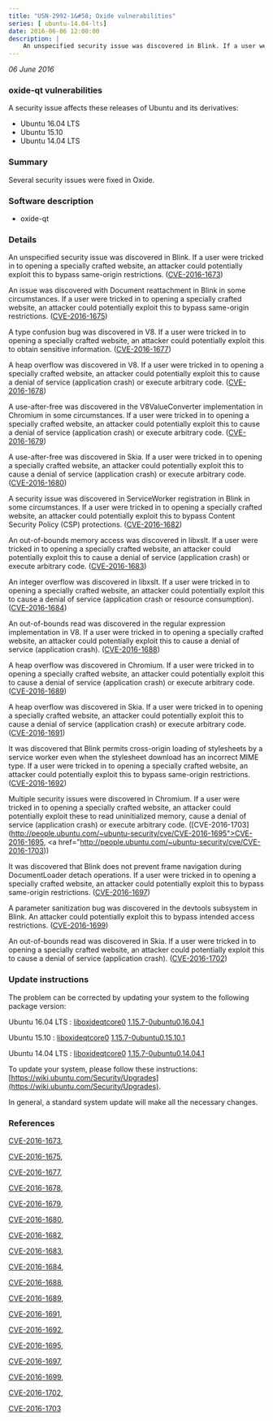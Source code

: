 ```yaml
---
title: "USN-2992-1&#58; Oxide vulnerabilities"
series: [ ubuntu-14.04-lts]
date: 2016-06-06 12:00:00
description: |
    An unspecified security issue was discovered in Blink. If a user were tricked in to opening a specially crafted website, an attacker could potentially exploit this to bypass same-origin restrictions. ([CVE-2016-1673](http://people.ubuntu.com/~ubuntu-security/cve/CVE-2016-1673))
--- 
```

 
 

*06 June 2016*

### oxide-qt vulnerabilities

A security issue affects these releases of Ubuntu and its derivatives:

* Ubuntu 16.04 LTS
* Ubuntu 15.10
* Ubuntu 14.04 LTS

### Summary

Several security issues were fixed in Oxide. 

### Software description

* oxide-qt 

### Details

An unspecified security issue was discovered in Blink. If a user were tricked in to opening a specially crafted website, an attacker could potentially exploit this to bypass same-origin restrictions. ([CVE-2016-1673](http://people.ubuntu.com/~ubuntu-security/cve/CVE-2016-1673))

An issue was discovered with Document reattachment in Blink in some circumstances. If a user were tricked in to opening a specially crafted website, an attacker could potentially exploit this to bypass same-origin restrictions. ([CVE-2016-1675](http://people.ubuntu.com/~ubuntu-security/cve/CVE-2016-1675))

A type confusion bug was discovered in V8. If a user were tricked in to opening a specially crafted website, an attacker could potentially exploit this to obtain sensitive information. ([CVE-2016-1677](http://people.ubuntu.com/~ubuntu-security/cve/CVE-2016-1677))

A heap overflow was discovered in V8. If a user were tricked in to opening a specially crafted website, an attacker could potentially exploit this to cause a denial of service (application crash) or execute arbitrary code. ([CVE-2016-1678](http://people.ubuntu.com/~ubuntu-security/cve/CVE-2016-1678))

A use-after-free was discovered in the V8ValueConverter implementation in Chromium in some circumstances. If a user were tricked in to opening a specially crafted website, an attacker could potentially exploit this to cause a denial of service (application crash) or execute arbitrary code. ([CVE-2016-1679](http://people.ubuntu.com/~ubuntu-security/cve/CVE-2016-1679))

A use-after-free was discovered in Skia. If a user were tricked in to opening a specially crafted website, an attacker could potentially exploit this to cause a denial of service (application crash) or execute arbitrary code. ([CVE-2016-1680](http://people.ubuntu.com/~ubuntu-security/cve/CVE-2016-1680))

A security issue was discovered in ServiceWorker registration in Blink in some circumstances. If a user were tricked in to opening a specially crafted website, an attacker could potentially exploit this to bypass Content Security Policy (CSP) protections. ([CVE-2016-1682](http://people.ubuntu.com/~ubuntu-security/cve/CVE-2016-1682))

An out-of-bounds memory access was discovered in libxslt. If a user were tricked in to opening a specially crafted website, an attacker could potentially exploit this to cause a denial of service (application crash) or execute arbitrary code. ([CVE-2016-1683](http://people.ubuntu.com/~ubuntu-security/cve/CVE-2016-1683))

An integer overflow was discovered in libxslt. If a user were tricked in to opening a specially crafted website, an attacker could potentially exploit this to cause a denial of service (application crash or resource consumption). ([CVE-2016-1684](http://people.ubuntu.com/~ubuntu-security/cve/CVE-2016-1684))

An out-of-bounds read was discovered in the regular expression implementation in V8. If a user were tricked in to opening a specially crafted website, an attacker could potentially exploit this to cause a denial of service (application crash). ([CVE-2016-1688](http://people.ubuntu.com/~ubuntu-security/cve/CVE-2016-1688))

A heap overflow was discovered in Chromium. If a user were tricked in to opening a specially crafted website, an attacker could potentially exploit this to cause a denial of service (application crash) or execute arbitrary code. ([CVE-2016-1689](http://people.ubuntu.com/~ubuntu-security/cve/CVE-2016-1689))

A heap overflow was discovered in Skia. If a user were tricked in to opening a specially crafted website, an attacker could potentially exploit this to cause a denial of service (application crash) or execute arbitrary code. ([CVE-2016-1691](http://people.ubuntu.com/~ubuntu-security/cve/CVE-2016-1691))

It was discovered that Blink permits cross-origin loading of stylesheets by a service worker even when the stylesheet download has an incorrect MIME type. If a user were tricked in to opening a specially crafted website, an attacker could potentially exploit this to bypass same-origin restrictions. ([CVE-2016-1692](http://people.ubuntu.com/~ubuntu-security/cve/CVE-2016-1692))

Multiple security issues were discovered in Chromium. If a user were tricked in to opening a specially crafted website, an attacker could potentially exploit these to read uninitialized memory, cause a denial of service (application crash) or execute arbitrary code. ([CVE-2016-1703](http://people.ubuntu.com/~ubuntu-security/cve/CVE-2016-1695">CVE-2016-1695</a>, <a href="http://people.ubuntu.com/~ubuntu-security/cve/CVE-2016-1703))

It was discovered that Blink does not prevent frame navigation during DocumentLoader detach operations. If a user were tricked in to opening a specially crafted website, an attacker could potentially exploit this to bypass same-origin restrictions. ([CVE-2016-1697](http://people.ubuntu.com/~ubuntu-security/cve/CVE-2016-1697))

A parameter sanitization bug was discovered in the devtools subsystem in Blink. An attacker could potentially exploit this to bypass intended access restrictions. ([CVE-2016-1699](http://people.ubuntu.com/~ubuntu-security/cve/CVE-2016-1699))

An out-of-bounds read was discovered in Skia. If a user were tricked in to opening a specially crafted website, an attacker could potentially exploit this to cause a denial of service (application crash). ([CVE-2016-1702](http://people.ubuntu.com/~ubuntu-security/cve/CVE-2016-1702)) 

### Update instructions

The problem can be corrected by updating your system to the following package version:

Ubuntu 16.04 LTS
 : [liboxideqtcore0](https://launchpad.net/ubuntu/+source/oxide-qt) <span> [1.15.7-0ubuntu0.16.04.1](https://launchpad.net/ubuntu/+source/oxide-qt/1.15.7-0ubuntu0.16.04.1) </span> 

Ubuntu 15.10
 : [liboxideqtcore0](https://launchpad.net/ubuntu/+source/oxide-qt) <span> [1.15.7-0ubuntu0.15.10.1](https://launchpad.net/ubuntu/+source/oxide-qt/1.15.7-0ubuntu0.15.10.1) </span> 

Ubuntu 14.04 LTS
 : [liboxideqtcore0](https://launchpad.net/ubuntu/+source/oxide-qt) <span> [1.15.7-0ubuntu0.14.04.1](https://launchpad.net/ubuntu/+source/oxide-qt/1.15.7-0ubuntu0.14.04.1) </span> 

To update your system, please follow these instructions: [https://wiki.ubuntu.com/Security/Upgrades](https://wiki.ubuntu.com/Security/Upgrades).

In general, a standard system update will make all the necessary changes. 

### References

 
 [CVE-2016-1673](http://people.ubuntu.com/~ubuntu-security/cve/CVE-2016-1673), 

 [CVE-2016-1675](http://people.ubuntu.com/~ubuntu-security/cve/CVE-2016-1675), 

 [CVE-2016-1677](http://people.ubuntu.com/~ubuntu-security/cve/CVE-2016-1677), 

 [CVE-2016-1678](http://people.ubuntu.com/~ubuntu-security/cve/CVE-2016-1678), 

 [CVE-2016-1679](http://people.ubuntu.com/~ubuntu-security/cve/CVE-2016-1679), 

 [CVE-2016-1680](http://people.ubuntu.com/~ubuntu-security/cve/CVE-2016-1680), 

 [CVE-2016-1682](http://people.ubuntu.com/~ubuntu-security/cve/CVE-2016-1682), 

 [CVE-2016-1683](http://people.ubuntu.com/~ubuntu-security/cve/CVE-2016-1683), 

 [CVE-2016-1684](http://people.ubuntu.com/~ubuntu-security/cve/CVE-2016-1684), 

 [CVE-2016-1688](http://people.ubuntu.com/~ubuntu-security/cve/CVE-2016-1688), 

 [CVE-2016-1689](http://people.ubuntu.com/~ubuntu-security/cve/CVE-2016-1689), 

 [CVE-2016-1691](http://people.ubuntu.com/~ubuntu-security/cve/CVE-2016-1691), 

 [CVE-2016-1692](http://people.ubuntu.com/~ubuntu-security/cve/CVE-2016-1692), 

 [CVE-2016-1695](http://people.ubuntu.com/~ubuntu-security/cve/CVE-2016-1695), 

 [CVE-2016-1697](http://people.ubuntu.com/~ubuntu-security/cve/CVE-2016-1697), 

 [CVE-2016-1699](http://people.ubuntu.com/~ubuntu-security/cve/CVE-2016-1699), 

 [CVE-2016-1702](http://people.ubuntu.com/~ubuntu-security/cve/CVE-2016-1702), 

 [CVE-2016-1703](http://people.ubuntu.com/~ubuntu-security/cve/CVE-2016-1703)
 

